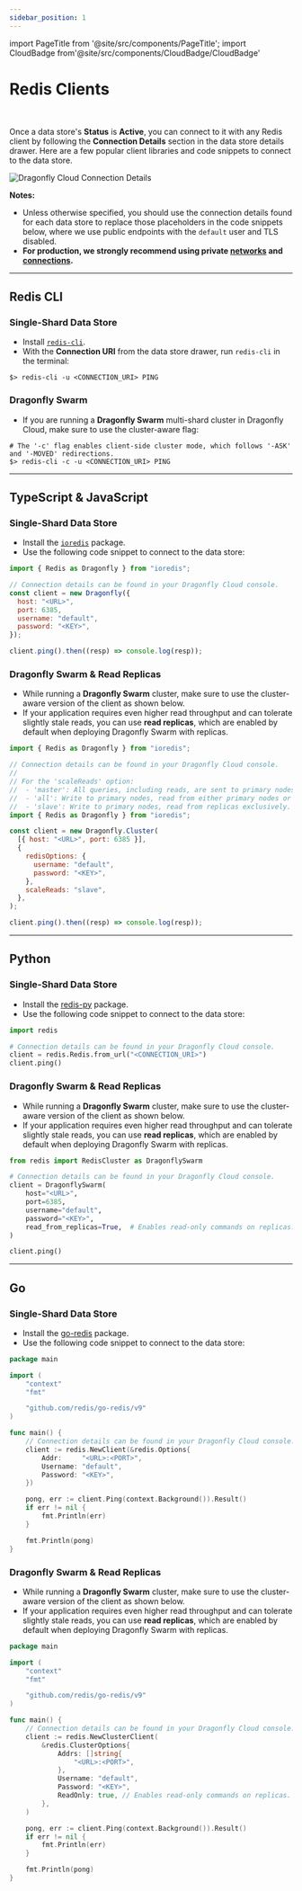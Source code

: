 ```yaml
---
sidebar_position: 1
---
```


import PageTitle from '@site/src/components/PageTitle';
import CloudBadge from'@site/src/components/CloudBadge/CloudBadge'

# Redis Clients
<CloudBadge/>
<br/>

<PageTitle title="Connecting with Redis Clients | Dragonfly Cloud" />

Once a data store's **Status** is **Active**, you can connect to it with any Redis client by following
the **Connection Details** section in the data store details drawer.
Here are a few popular client libraries and code snippets to connect to the data store.

![Dragonfly Cloud Connection Details](/img/dragonfly-cloud-connection-details.png)

**Notes:**

- Unless otherwise specified, you should use the connection details found for each data store
  to replace those placeholders in the code snippets below, where we use public endpoints with the `default` user and TLS disabled.
- **For production, we strongly recommend using private [networks](../networks.md) and [connections](../connections.md).**

---

## Redis CLI

### Single-Shard Data Store

- Install [`redis-cli`](https://redis.io/docs/latest/operate/oss_and_stack/install/install-redis/).
- With the **Connection URI** from the data store drawer, run `redis-cli` in the terminal:

```shell
$> redis-cli -u <CONNECTION_URI> PING
```

### Dragonfly Swarm

- If you are running a **Dragonfly Swarm** multi-shard cluster in Dragonfly Cloud, make sure to use the cluster-aware flag:

```shell
# The '-c' flag enables client-side cluster mode, which follows '-ASK' and '-MOVED' redirections.
$> redis-cli -c -u <CONNECTION_URI> PING
```

---

## TypeScript & JavaScript

### Single-Shard Data Store

- Install the [`ioredis`](https://github.com/redis/ioredis) package.
- Use the following code snippet to connect to the data store:

```javascript
import { Redis as Dragonfly } from "ioredis";

// Connection details can be found in your Dragonfly Cloud console.
const client = new Dragonfly({
  host: "<URL>",
  port: 6385,
  username: "default",
  password: "<KEY>",
});

client.ping().then((resp) => console.log(resp));
```

### Dragonfly Swarm & Read Replicas

- While running a **Dragonfly Swarm** cluster, make sure to use the cluster-aware version of the client as shown below.
- If your application requires even higher read throughput and can tolerate slightly stale reads, you can use **read replicas**,
  which are enabled by default when deploying Dragonfly Swarm with replicas.

```javascript
import { Redis as Dragonfly } from "ioredis";

// Connection details can be found in your Dragonfly Cloud console.
//
// For the 'scaleReads' option:
//  - 'master': All queries, including reads, are sent to primary nodes.
//  - 'all': Write to primary nodes, read from either primary nodes or replicas.
//  - 'slave': Write to primary nodes, read from replicas exclusively.
import { Redis as Dragonfly } from "ioredis";

const client = new Dragonfly.Cluster(
  [{ host: "<URL>", port: 6385 }],
  {
    redisOptions: {
      username: "default",
      password: "<KEY>",
    },
    scaleReads: "slave",
  },
);

client.ping().then((resp) => console.log(resp));
```

---

## Python

### Single-Shard Data Store

- Install the [redis-py](https://github.com/redis/redis-py) package.
- Use the following code snippet to connect to the data store:

```python
import redis

# Connection details can be found in your Dragonfly Cloud console.
client = redis.Redis.from_url("<CONNECTION_URI>")
client.ping()
```

### Dragonfly Swarm & Read Replicas

- While running a **Dragonfly Swarm** cluster, make sure to use the cluster-aware version of the client as shown below.
- If your application requires even higher read throughput and can tolerate slightly stale reads, you can use **read replicas**,
  which are enabled by default when deploying Dragonfly Swarm with replicas.

```python
from redis import RedisCluster as DragonflySwarm

# Connection details can be found in your Dragonfly Cloud console.
client = DragonflySwarm(
    host="<URL>",
    port=6385,
    username="default",
    password="<KEY>",
    read_from_replicas=True,  # Enables read-only commands on replicas.
)

client.ping()
```

---

## Go

### Single-Shard Data Store

- Install the [go-redis](https://github.com/redis/go-redis) package.
- Use the following code snippet to connect to the data store:

```go
package main

import (
    "context"
    "fmt"

    "github.com/redis/go-redis/v9"
)

func main() {
    // Connection details can be found in your Dragonfly Cloud console.
    client := redis.NewClient(&redis.Options{
		Addr:     "<URL>:<PORT>",
		Username: "default",
		Password: "<KEY>",
	})

    pong, err := client.Ping(context.Background()).Result()
    if err != nil {
        fmt.Println(err)
    }

    fmt.Println(pong)
}
```

### Dragonfly Swarm & Read Replicas

- While running a **Dragonfly Swarm** cluster, make sure to use the cluster-aware version of the client as shown below.
- If your application requires even higher read throughput and can tolerate slightly stale reads, you can use **read replicas**,
  which are enabled by default when deploying Dragonfly Swarm with replicas.

```go
package main

import (
	"context"
	"fmt"

	"github.com/redis/go-redis/v9"
)

func main() {
	// Connection details can be found in your Dragonfly Cloud console.
	client := redis.NewClusterClient(
		&redis.ClusterOptions{
			Addrs: []string{
				"<URL>:<PORT>",
			},
			Username: "default",
			Password: "<KEY>",
			ReadOnly: true, // Enables read-only commands on replicas.
		},
	)

	pong, err := client.Ping(context.Background()).Result()
	if err != nil {
		fmt.Println(err)
	}

	fmt.Println(pong)
}
```
